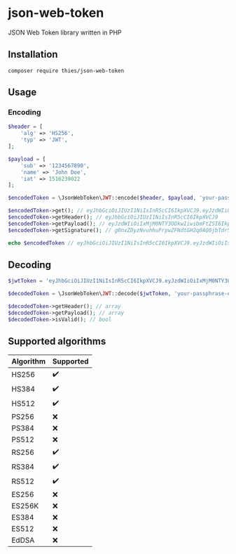 # json-web-token
JSON Web Token library written in PHP

## Installation
```
composer require thies/json-web-token
```

## Usage
### Encoding
```php
$header = [
    'alg' => 'HS256',
    'typ' => 'JWT',
];

$payload = [
    'sub' => '1234567890',
    'name' => 'John Doe',
    'iat' => 1516239022
];

$encodedToken = \JsonWebToken\JWT::encode($header, $payload, 'your-passphrase-or-key');

$encodedToken->get(); // eyJhbGciOiJIUzI1NiIsInR5cCI6IkpXVCJ9.eyJzdWIiOiIxMjM0NTY3ODkwIiwibmFtZSI6IkpvaG4gRG9lIiwiaWF0IjoxNTE2MjM5MDIyfQ.g0nxZDyzNvuhhuPrpwZFNdtGH2q0AQ0jbTdr5g5NMeA
$encodedToken->getHeader(); // eyJhbGciOiJIUzI1NiIsInR5cCI6IkpXVCJ9
$encodedToken->getPayload(); // eyJzdWIiOiIxMjM0NTY3ODkwIiwibmFtZSI6IkpvaG4gRG9lIiwiaWF0IjoxNTE2MjM5MDIyfQ
$encodedToken->getSignature(); // g0nxZDyzNvuhhuPrpwZFNdtGH2q0AQ0jbTdr5g5NMeA

echo $encodedToken // eyJhbGciOiJIUzI1NiIsInR5cCI6IkpXVCJ9.eyJzdWIiOiIxMjM0NTY3ODkwIiwibmFtZSI6IkpvaG4gRG9lIiwiaWF0IjoxNTE2MjM5MDIyfQ.g0nxZDyzNvuhhuPrpwZFNdtGH2q0AQ0jbTdr5g5NMeA
```
## Decoding
```php
$jwtToken = 'eyJhbGciOiJIUzI1NiIsInR5cCI6IkpXVCJ9.eyJzdWIiOiIxMjM0NTY3ODkwIiwibmFtZSI6IkpvaG4gRG9lIiwiaWF0IjoxNTE2MjM5MDIyfQ.g0nxZDyzNvuhhuPrpwZFNdtGH2q0AQ0jbTdr5g5NMeA';

$decodedToken = \JsonWebToken\JWT::decode($jwtToken, 'your-passphrase-or-key');

$decodedToken->getHeader(); // array
$decodedToken->getPayload(); // array
$decodedToken->isValid(); // bool
```

## Supported algorithms

| Algorithm | Supported |
|-----------|-----------|
| HS256     | ✔️       |
| HS384     | ✔️       |
| HS512     | ✔️       |
 | PS256     | ❌        |
| PS384     | ❌        |
| PS512     | ❌        |
 | RS256     | ✔️       |
 | RS384     | ✔️       |
 | RS512     | ✔️       |
 | ES256     | ❌        |
 | ES256K    | ❌        |
 | ES384     | ❌        |
 | ES512     | ❌        |
 | EdDSA     | ❌        |